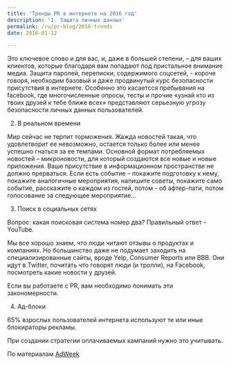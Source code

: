 ```yaml
---
title: 'Тренды PR в интернете на 2016 год'
description: '1. Защита личных данных'
permalink: /ru/pr-blog/2016-trends
date: 2016-01-12

---
```


Это ключевое слово и для вас, и, даже в большей степени, – для ваших клиентов, которые благодаря вам попадают под пристальное внимание медиа. Защита паролей, переписки, содержимого соцсетей,  -  короче говоря, необходим базовый и даже продвинутый курс безопасности присутствия в интернете. Особенно это касаетсся пребывания на facebook, где многочисленные опросы, тесты и прочие «узнай кто из твоих друзей к тебе ближе всех» представляют серьезную угрозу безопасности личных данных пользователей.

2. В реальном времени

Мир сейчас не терпит торможения. Жажда новостей такая, что удовлетворит ее невозможно, остается только более или менее успешно гнаться за ее темпами.  Основной формат потребляемых новостей – микроновости, для который создаются все новые и новые приложения. Ваше присутствие в информационном пространстве не должно прерваться. Если есть событие – покажите подготовку к нему, покажите аналогичные мероприятия, напишите советы, покажите само событие, расскажите о каждом из гостей, потом  - об афтер-пати, потом голосование за следующее мероприятие…

3. Поиск в социальных сетях

Вопрос: какая поисковая система номер два? Правильный ответ - YouTube.

Мы все хорошо знаем, что люди читают отзывы о продуктах и компаниях. Но большинство даже не подумает заходить на специализированные сайты, вроде Yelp, Consumer Reports или BBB. Они идут в Twitter, почитать что говорят люди (и тролли), на  Facebook, посмотреть какие новости у друзей.

Если вы работаете с PR, вам необходимо понимать эти закономерности.

4. Ад-блоки

65% взрослых пользователей интернета используют те или иные блокираторы рекламы.

При создании стратегии оплачиваемых кампаний нужно это учитывать.

По материалам <a href="http://www.adweek.com/prnewser/the-top-5-digital-pr-trends-to-watch-in-2016/120354">AdWeek</a>

